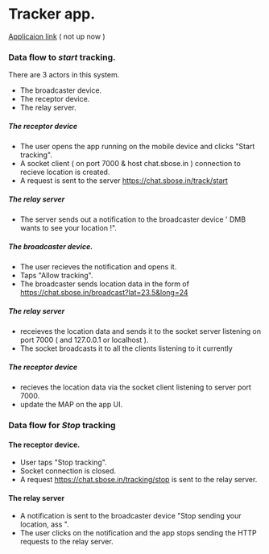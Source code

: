 # Tracker app. 


[Applicaion link](http://chat.sbose.in:3000/docs) ( not up now )

### Data flow to *start* tracking.

There are 3 actors in this system. 

- The broadcaster device.
- The receptor device.
- The relay server.


##### The receptor device

- The user opens the app running on the mobile device and clicks "Start tracking".
- A socket client ( on port 7000 & host chat.sbose.in ) connection to recieve location is created.
- A request is sent to the server https://chat.sbose.in/track/start

##### The relay server

- The server sends out a notification to the broadcaster device ' DMB wants to see your location !".


##### The broadcaster device.

- The user recieves the notification and opens it.
- Taps "Allow tracking".
- The broadcaster sends location data in the form of https://chat.sbose.in/broadcast?lat=23.5&long=24

##### The relay server

- receieves the location data and sends it to the socket server listening on port 7000 ( and 127.0.0.1 or localhost ).
- The socket broadcasts it to all the clients listening to it currently

##### The receptor device

- recieves the location data via the socket client listening to server port 7000.
- update the MAP on the app UI.


### Data flow for *Stop* tracking


#### The receptor device.

- User taps "Stop tracking".
- Socket connection is closed.
- A request https://chat.sbose.in/tracking/stop is sent to the relay server.


#### The relay server

- A notification is sent to the broadcaster device "Stop sending your location, ass ".
- The user clicks on the notification and the app stops sending the HTTP requests to the relay server.








